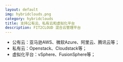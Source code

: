 ```yaml
---
layout: default
img: hybridclouds.png
category: hybridclouds
title: 支持公有云、私有云和虚拟化平台
description: FIT2CLOUD 混合云管理平台
---
```


 * 公有云：亚马逊AWS、微软Azure、阿里云、腾讯云等；
 * 私有云：Openstack、Cloudstack等；
 * 虚拟化平台：vSphere、FusionSphere等；

